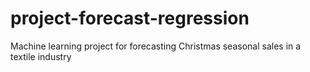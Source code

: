 # project-forecast-regression
Machine learning project for forecasting Christmas seasonal sales in a textile industry
